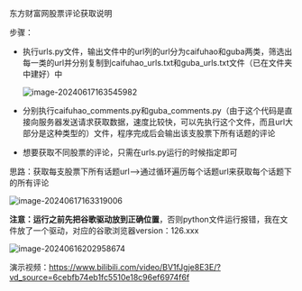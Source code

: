 东方财富网股票评论获取说明

步骤：

- 执行urls.py文件，输出文件中的url列的url分为caifuhao和guba两类，筛选出每一类的url并分别复制到caifuhao_urls.txt和guba_urls.txt文件（已在文件夹中建好）中

  ![image-20240617163545982](https://cdn.jsdelivr.net/gh/jhzhou002/blogImage@main/image/image-20240617163545982.png)

- 分别执行caifuhao_comments.py和guba_comments.py（由于这个代码是直接向服务器发送请求获取数据，速度比较快，可以先执行这个文件，而且url大部分是这种类型的）文件，程序完成后会输出该支股票下所有话题的评论

- 想要获取不同股票的评论，只需在urls.py运行的时候指定即可

思路：获取每支股票下所有话题url——>通过循环遍历每个话题url来获取每个话题下的所有评论

![image-20240617163319006](https://cdn.jsdelivr.net/gh/jhzhou002/blogImage@main/image/image-20240617163319006.png)

**注意：运行之前先把谷歌驱动放到正确位置**，否则python文件运行报错，我在文件放了一个驱动，对应的谷歌浏览器version：126.xxx

![image-20240616202958674](https://cdn.jsdelivr.net/gh/jhzhou002/blogImage@main/image/image-20240616202958674.png)

演示视频：https://www.bilibili.com/video/BV1fJgje8E3E/?vd_source=6cebfb74eb1fc5510e18c96ef6974f6f

